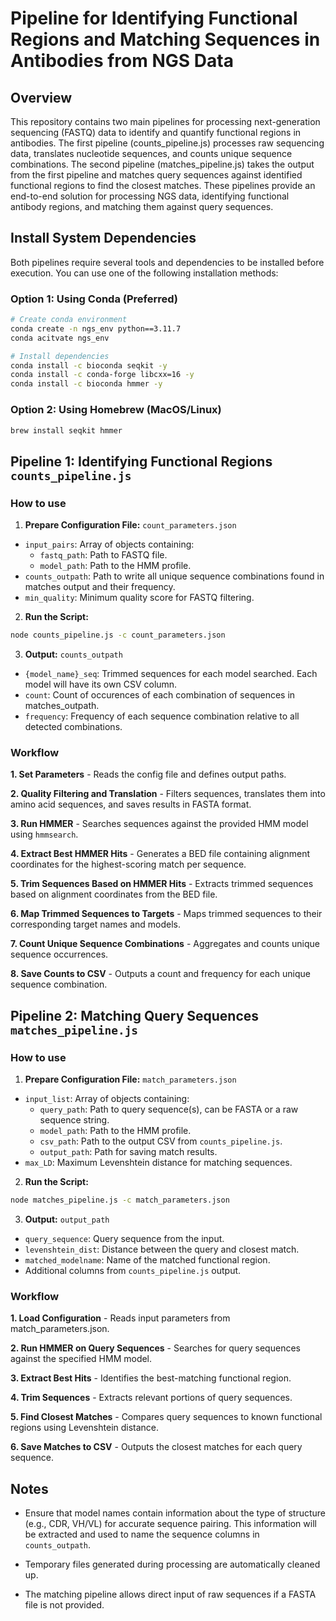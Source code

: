 # Pipeline for Identifying Functional Regions and Matching Sequences in Antibodies from NGS Data

## Overview
This repository contains two main pipelines for processing next-generation sequencing (FASTQ) data to identify and quantify functional regions in antibodies. The first pipeline (counts_pipeline.js) processes raw sequencing data, translates nucleotide sequences, and counts unique sequence combinations. The second pipeline (matches_pipeline.js) takes the output from the first pipeline and matches query sequences against identified functional regions to find the closest matches. These pipelines provide an end-to-end solution for processing NGS data, identifying functional antibody regions, and matching them against query sequences.

## Install System Dependencies
Both pipelines require several tools and dependencies to be installed before execution. You can use one of the following installation methods: 

### Option 1: Using Conda (Preferred)
```bash
# Create conda environment
conda create -n ngs_env python==3.11.7
conda acitvate ngs_env

# Install dependencies 
conda install -c bioconda seqkit -y
conda install -c conda-forge libcxx=16 -y
conda install -c bioconda hmmer -y
```

### Option 2: Using Homebrew (MacOS/Linux)
```bash
brew install seqkit hmmer
```

## Pipeline 1: Identifying Functional Regions `counts_pipeline.js`

### How to use 

1. **Prepare Configuration File:** `count_parameters.json`
  - `input_pairs`: Array of objects containing: 
    - `fastq_path`: Path to FASTQ file.
    - `model_path`: Path to the HMM profile.
  - `counts_outpath`: Path to write all unique sequence combinations found in matches output and their frequency.
  - `min_quality`: Minimum quality score for FASTQ filtering.

2. **Run the Script:**
```bash
node counts_pipeline.js -c count_parameters.json
```

3. **Output:** `counts_outpath`
  - `{model_name}_seq`: Trimmed sequences for each model searched. Each model will have its own CSV column. 
  - `count`: Count of occurences of each combination of sequences in matches_outpath. 
  - `frequency`: Frequency of each sequence combination relative to all detected combinations.

### Workflow

**1. Set Parameters** - Reads the config file and defines output paths.

**2. Quality Filtering and Translation** - Filters sequences, translates them into amino acid sequences, and saves results in FASTA format.

**3. Run HMMER** - Searches sequences against the provided HMM model using `hmmsearch`.

**4. Extract Best HMMER Hits** - Generates a BED file containing alignment coordinates for the highest-scoring match per sequence. 

**5. Trim Sequences Based on HMMER Hits** - Extracts trimmed sequences based on alignment coordinates from the BED file.

**6. Map Trimmed Sequences to Targets** - Maps trimmed sequences to their corresponding target names and models.

**7. Count Unique Sequence Combinations** - Aggregates and counts unique sequence occurrences.

**8. Save Counts to CSV** - Outputs a count and frequency for each unique sequence combination.

## Pipeline 2: Matching Query Sequences `matches_pipeline.js`

### How to use

1. **Prepare Configuration File:** `match_parameters.json`
  - `input_list`: Array of objects containing: 
    - `query_path`: Path to query sequence(s), can be FASTA or a raw sequence string.
    - `model_path`: Path to the HMM profile.
    - `csv_path`: Path to the output CSV from `counts_pipeline.js`.
    - `output_path`: Path for saving match results.
  - `max_LD`: Maximum Levenshtein distance for matching sequences. 

2. **Run the Script:**
```bash
node matches_pipeline.js -c match_parameters.json
```

3. **Output:** `output_path`
  - `query_sequence`: Query sequence from the input. 
  - `levenshtein_dist`: Distance between the query and closest match.
  - `matched_modelname`: Name of the matched functional region.
  - Additional columns from `counts_pipeline.js` output. 

### Workflow

**1. Load Configuration** - Reads input parameters from match_parameters.json.

**2. Run HMMER on Query Sequences** - Searches for query sequences against the specified HMM model.

**3. Extract Best Hits** - Identifies the best-matching functional region.

**4. Trim Sequences** - Extracts relevant portions of query sequences.

**5. Find Closest Matches** - Compares query sequences to known functional regions using Levenshtein distance.

**6. Save Matches to CSV** - Outputs the closest matches for each query sequence.

## Notes
- Ensure that model names contain information about the type of structure (e.g., CDR, VH/VL) for accurate sequence pairing. This information will be extracted and used to name the sequence columns in `counts_outpath`. 

- Temporary files generated during processing are automatically cleaned up.

- The matching pipeline allows direct input of raw sequences if a FASTA file is not provided.